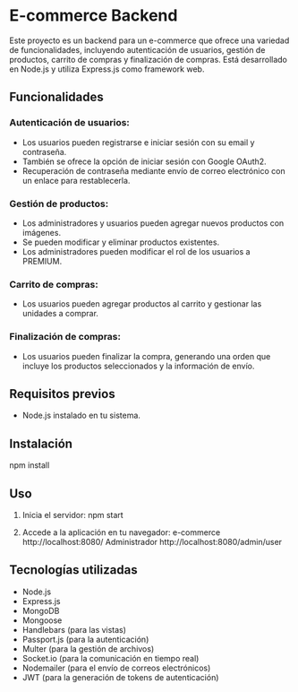 # E-commerce Backend

Este proyecto es un backend para un e-commerce que ofrece una variedad de funcionalidades, incluyendo autenticación de usuarios, gestión de productos, carrito de compras y finalización de compras. Está desarrollado en Node.js y utiliza Express.js como framework web.

## Funcionalidades

### Autenticación de usuarios:

- Los usuarios pueden registrarse e iniciar sesión con su email y contraseña.
- También se ofrece la opción de iniciar sesión con Google OAuth2.
- Recuperación de contraseña mediante envío de correo electrónico con un enlace para restablecerla.

### Gestión de productos:

- Los administradores y usuarios pueden agregar nuevos productos con imágenes.
- Se pueden modificar y eliminar productos existentes.
- Los administradores pueden modificar el rol de los usuarios a PREMIUM.

### Carrito de compras:

- Los usuarios pueden agregar productos al carrito y gestionar las unidades a comprar.

### Finalización de compras:

- Los usuarios pueden finalizar la compra, generando una orden que incluye los productos seleccionados y la información de envío.

## Requisitos previos

- Node.js instalado en tu sistema.

## Instalación

npm install

## Uso

1. Inicia el servidor:
   npm start

2. Accede a la aplicación en tu navegador:
   e-commerce http://localhost:8080/
   Administrador http://localhost:8080/admin/user

## Tecnologías utilizadas

- Node.js
- Express.js
- MongoDB
- Mongoose
- Handlebars (para las vistas)
- Passport.js (para la autenticación)
- Multer (para la gestión de archivos)
- Socket.io (para la comunicación en tiempo real)
- Nodemailer (para el envío de correos electrónicos)
- JWT (para la generación de tokens de autenticación)
